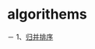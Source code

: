 # algorithems
－ 1、[归并排序](https://github.com/xpao24/algorithms/blob/master/src/mergesort/Merge.java)
